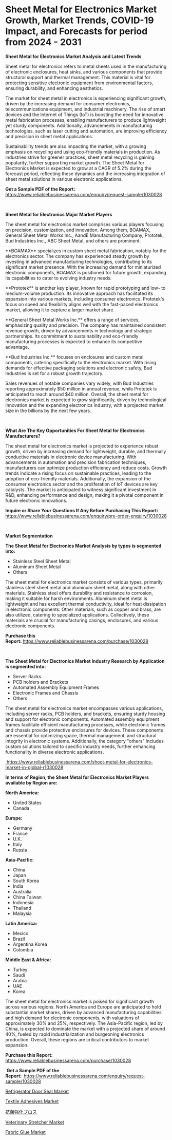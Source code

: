 <p><h1>Sheet Metal for Electronics Market Growth, Market Trends, COVID-19 Impact, and Forecasts for period from 2024 - 2031</h1></p><p><strong>Sheet Metal for Electronics Market Analysis and Latest Trends</strong></p>
<p><p>Sheet metal for electronics refers to metal sheets used in the manufacturing of electronic enclosures, heat sinks, and various components that provide structural support and thermal management. This material is vital for protecting sensitive electronic equipment from environmental factors, ensuring durability, and enhancing aesthetics.</p><p>The market for sheet metal in electronics is experiencing significant growth, driven by the increasing demand for consumer electronics, telecommunications equipment, and industrial machinery. The rise of smart devices and the Internet of Things (IoT) is boosting the need for innovative metal fabrication processes, enabling manufacturers to produce lightweight yet sturdy components. Additionally, advancements in manufacturing technologies, such as laser cutting and automation, are improving efficiency and precision in sheet metal applications.</p><p>Sustainability trends are also impacting the market, with a growing emphasis on recycling and using eco-friendly materials in production. As industries strive for greener practices, sheet metal recycling is gaining popularity, further supporting market growth. The Sheet Metal for Electronics Market is expected to grow at a CAGR of 5.2% during the forecast period, reflecting these dynamics and the increasing integration of sheet metal solutions in various electronic applications.</p></p>
<p><strong>Get a Sample PDF of the Report:&nbsp;</strong> <a href="https://www.reliablebusinessarena.com/enquiry/request-sample/1030028">https://www.reliablebusinessarena.com/enquiry/request-sample/1030028</a></p>
<p>&nbsp;</p>
<p><strong>Sheet Metal for Electronics Major Market Players</strong></p>
<p><p>The sheet metal for electronics market comprises various players focusing on precision, customization, and innovation. Among them, BOAMAX, General Sheet Metal Works Inc., AandE Manufacturing Company, Prototek, Bud Industries Inc., ABC Sheet Metal, and others are prominent.</p><p>**BOAMAX** specializes in custom sheet metal fabrication, notably for the electronics sector. The company has experienced steady growth by investing in advanced manufacturing technologies, contributing to its significant market presence. With the increasing demand for miniaturized electronic components, BOAMAX is positioned for future growth, expanding its capabilities to cater to evolving industry needs.</p><p>**Prototek** is another key player, known for rapid prototyping and low- to medium-volume production. Its innovative approach has facilitated its expansion into various markets, including consumer electronics. Prototek's focus on speed and flexibility aligns well with the fast-paced electronics market, allowing it to capture a larger market share.</p><p>**General Sheet Metal Works Inc.** offers a range of services, emphasizing quality and precision. The company has maintained consistent revenue growth, driven by advancements in technology and strategic partnerships. Its commitment to sustainability and eco-friendly manufacturing processes is expected to enhance its competitive advantage.</p><p>**Bud Industries Inc.** focuses on enclosures and custom metal components, catering specifically to the electronics market. With rising demands for effective packaging solutions and electronic safety, Bud Industries is set for a robust growth trajectory.</p><p>Sales revenues of notable companies vary widely, with Bud Industries reporting approximately $50 million in annual revenue, while Prototek is anticipated to reach around $40 million. Overall, the sheet metal for electronics market is expected to grow significantly, driven by technological innovation and the expanding electronics industry, with a projected market size in the billions by the next few years. </p></p>
<p>&nbsp;</p>
<p><strong>What Are The Key Opportunities For Sheet Metal for Electronics Manufacturers?</strong></p>
<p><p>The sheet metal for electronics market is projected to experience robust growth, driven by increasing demand for lightweight, durable, and thermally conductive materials in electronic device manufacturing. With advancements in automation and precision fabrication techniques, manufacturers can optimize production efficiency and reduce costs. Growth trends indicate a rising focus on sustainable practices, leading to the adoption of eco-friendly materials. Additionally, the expansion of the consumer electronics sector and the proliferation of IoT devices are key catalysts. The market is anticipated to witness significant investment in R&D, enhancing performance and design, making it a pivotal component in future electronic innovations.</p></p>
<p><strong>Inquire or Share Your Questions If Any Before Purchasing This Report:</strong> <a href="https://www.reliablebusinessarena.com/enquiry/pre-order-enquiry/1030028">https://www.reliablebusinessarena.com/enquiry/pre-order-enquiry/1030028</a></p>
<p>&nbsp;</p>
<p><strong>Market Segmentation</strong></p>
<p><strong>The Sheet Metal for Electronics Market Analysis by types is segmented into:</strong></p>
<p><ul><li>Stainless Steel Sheet Metal</li><li>Aluminum Sheet Metal</li><li>Others</li></ul></p>
<p><p>The sheet metal for electronics market consists of various types, primarily stainless steel sheet metal and aluminum sheet metal, along with other materials. Stainless steel offers durability and resistance to corrosion, making it suitable for harsh environments. Aluminum sheet metal is lightweight and has excellent thermal conductivity, ideal for heat dissipation in electronic components. Other materials, such as copper and brass, are also utilized, catering to specialized applications. Collectively, these materials are crucial for manufacturing casings, enclosures, and various electronic components.</p></p>
<p><strong>Purchase this Report:&nbsp;</strong><a href="https://www.reliablebusinessarena.com/purchase/1030028">https://www.reliablebusinessarena.com/purchase/1030028</a></p>
<p>&nbsp;</p>
<p><strong>The Sheet Metal for Electronics Market Industry Research by Application is segmented into:</strong></p>
<p><ul><li>Server Racks</li><li>PCB holders and Brackets</li><li>Automated Assembly Equipment Frames</li><li>Electronic Frames and Chassis</li><li>Others</li></ul></p>
<p><p>The sheet metal for electronics market encompasses various applications, including server racks, PCB holders, and brackets, ensuring sturdy housing and support for electronic components. Automated assembly equipment frames facilitate efficient manufacturing processes, while electronic frames and chassis provide protective enclosures for devices. These components are essential for optimizing space, thermal management, and structural integrity in electronic systems. Additionally, the category "others" includes custom solutions tailored to specific industry needs, further enhancing functionality in diverse electronic applications.</p></p>
<p><a href="https://www.reliablebusinessarena.com/sheet-metal-for-electronics-market-in-global-r1030028">&nbsp;https://www.reliablebusinessarena.com/sheet-metal-for-electronics-market-in-global-r1030028</a></p>
<p><strong>In terms of Region, the Sheet Metal for Electronics Market Players available by Region are:</strong></p>
<p>
    <p> <strong> North America: </strong>
        <ul>
            <li>United States</li>
            <li>Canada</li>
        </ul>
        </p> 
    <p> <strong> Europe: </strong>
        <ul>
            <li>Germany</li>
            <li>France</li>
            <li>U.K.</li>
            <li>Italy</li>
            <li>Russia</li>
        </ul>
        </p> 
    <p> <strong> Asia-Pacific: </strong>
        <ul>
            <li>China</li>
            <li>Japan</li>
            <li>South Korea</li>
            <li>India</li>
            <li>Australia</li>
            <li>China Taiwan</li>
            <li>Indonesia</li>
            <li>Thailand</li>
            <li>Malaysia</li>
        </ul>
        </p> 
    <p> <strong> Latin America: </strong>
        <ul>
            <li>Mexico</li>
            <li>Brazil</li>
            <li>Argentina Korea</li>
            <li>Colombia</li>
        </ul>
        </p> 
    <p> <strong> Middle East & Africa: </strong>
        <ul>
            <li>Turkey</li>
            <li>Saudi</li>
            <li>Arabia</li>
            <li>UAE</li>
            <li>Korea</li>
        </ul>
    </p>
    </p>
<p><p>The sheet metal for electronics market is poised for significant growth across various regions. North America and Europe are anticipated to hold substantial market shares, driven by advanced manufacturing capabilities and high demand for electronic components, with valuations of approximately 30% and 25%, respectively. The Asia-Pacific region, led by China, is expected to dominate the market with a projected share of around 40%, fueled by rapid industrialization and burgeoning electronics production. Overall, these regions are critical contributors to market expansion.</p></p>
<p><strong>Purchase this Report: </strong><a href="https://www.reliablebusinessarena.com/purchase/1030028">https://www.reliablebusinessarena.com/purchase/1030028</a></p>
<p>&nbsp;<strong>Get a Sample PDF of the Report:&nbsp;&nbsp;</strong><a href="https://www.reliablebusinessarena.com/enquiry/request-sample/1030028">https://www.reliablebusinessarena.com/enquiry/request-sample/1030028</a></p>
<p><strong></strong></p>
<p><p><a href="https://issuu.com/reportprime-2/docs/refrigerator-door-seal-market-size-_7efdf6235ea937">Refrigerator Door Seal Market</a></p><p><a href="https://medium.com/@alanernser/the-textile-adhesives-market-is-experiencing-higher-than-anticipated-demand-compared-to-7109862cf1eb">Textile Adhesives Market</a></p><p><a href="https://medium.com/@nickolej2mc/amicrobial-enrichment-broth-market-%E3%81%AF-%E3%82%B3%E3%82%B9%E3%83%88%E7%AE%A1%E7%90%86%E3%81%A8%E5%8A%B9%E7%8E%87%E5%90%91%E4%B8%8A%E3%82%92%E5%84%AA%E5%85%88%E3%81%97%E3%81%BE%E3%81%99-%E3%81%95%E3%82%89%E3%81%AB-%E5%A0%B1%E5%91%8A%E6%9B%B8%E3%81%AF%E5%B8%82%E5%A0%B4%E3%81%AE%E9%9C%80%E8%A6%81%E9%9D%A2%E3%81%A8%E4%BE%9B%E7%B5%A6%E9%9D%A2%E3%81%AE%E4%B8%A1%E6%96%B9%E3%82%92%E3%82%AB%E3%83%90%E3%83%BC%E3%81%97%E3%81%A6%E3%81%84%E3%81%BE%E3%81%99-amicrobial-3b35693b4ba2">抗菌強化ブロス</a></p><p><a href="https://www.linkedin.com/pulse/insights-veterinary-stretcher-market-players-size-geographical-adrne?trackingId=dYzkqlHzT2i7Gqn55rxxcg%3D%3D">Veterinary Stretcher Market</a></p><p><a href="https://medium.com/@usopmask_4716/the-fabric-glue-market-prioritizes-cost-control-and-efficiency-enhancement-c8fd5e9bea6c">Fabric Glue Market</a></p></p>